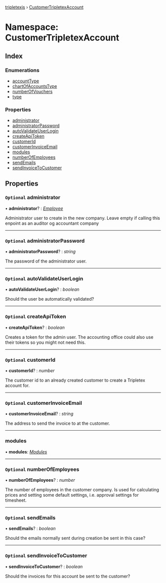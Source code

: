 [tripletexjs](../README.md) › [CustomerTripletexAccount](customertripletexaccount.md)

# Namespace: CustomerTripletexAccount

## Index

### Enumerations

* [accountType](../enums/customertripletexaccount.accounttype.md)
* [chartOfAccountsType](../enums/customertripletexaccount.chartofaccountstype.md)
* [numberOfVouchers](../enums/customertripletexaccount.numberofvouchers.md)
* [type](../enums/customertripletexaccount.type.md)

### Properties

* [administrator](customertripletexaccount.md#optional-administrator)
* [administratorPassword](customertripletexaccount.md#optional-administratorpassword)
* [autoValidateUserLogin](customertripletexaccount.md#optional-autovalidateuserlogin)
* [createApiToken](customertripletexaccount.md#optional-createapitoken)
* [customerId](customertripletexaccount.md#optional-customerid)
* [customerInvoiceEmail](customertripletexaccount.md#optional-customerinvoiceemail)
* [modules](customertripletexaccount.md#modules)
* [numberOfEmployees](customertripletexaccount.md#optional-numberofemployees)
* [sendEmails](customertripletexaccount.md#optional-sendemails)
* [sendInvoiceToCustomer](customertripletexaccount.md#optional-sendinvoicetocustomer)

## Properties

### `Optional` administrator

• **administrator**? : *[Employee](employee.md)*

Administrator user to create in the new company. Leave empty if calling this enpoint as an auditor og accountant company

___

### `Optional` administratorPassword

• **administratorPassword**? : *string*

The password of the administrator user.

___

### `Optional` autoValidateUserLogin

• **autoValidateUserLogin**? : *boolean*

Should the user be automatically validated?

___

### `Optional` createApiToken

• **createApiToken**? : *boolean*

Creates a token for the admin user. The accounting office could also use their tokens so you might not need this.

___

### `Optional` customerId

• **customerId**? : *number*

The customer id to an already created customer to create a Tripletex account for.

___

### `Optional` customerInvoiceEmail

• **customerInvoiceEmail**? : *string*

The address to send the invoice to at the customer.

___

###  modules

• **modules**: *[Modules](../interfaces/modules.md)*

___

### `Optional` numberOfEmployees

• **numberOfEmployees**? : *number*

The number of employees in the customer company. Is used for calculating prices and setting some default settings, i.e. approval settings for timesheet.

___

### `Optional` sendEmails

• **sendEmails**? : *boolean*

Should the emails normally sent during creation be sent in this case?

___

### `Optional` sendInvoiceToCustomer

• **sendInvoiceToCustomer**? : *boolean*

Should the invoices for this account be sent to the customer?
